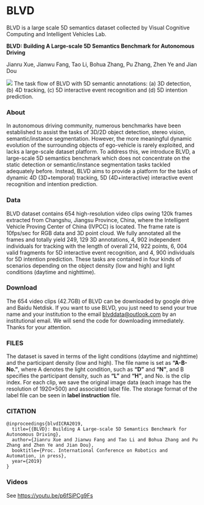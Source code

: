# BLVD

BLVD is a large scale 5D semantics dataset collected by Visual Cognitive Computing and Intelligent Vehicles Lab.

**BLVD: Building A Large-scale 5D Semantics Benchmark for Autonomous Driving**

Jianru Xue, Jianwu Fang, Tao Li, Bohua Zhang, Pu Zhang, Zhen Ye and Jian Dou

![](https://github.com/VCCIV/BLVD/blob/master/1.png)
The task flow of BLVD with 5D semantic annotations: (a) 3D detection, (b) 4D tracking, (c) 5D interactive event recognition and (d) 5D intention prediction.

### About

In autonomous driving community, numerous benchmarks have been established to assist the tasks of 3D/2D object detection, stereo vision, semantic/instance segmentation. However, the more meaningful dynamic evolution of the surrounding objects of ego-vehicle is rarely exploited, and lacks a large-scale dataset platform. To address this, we introduce BLVD, a large-scale 5D semantics benchmark which does not concentrate on the static detection or semantic/instance segmentation tasks tackled adequately before. Instead, BLVD aims to provide a platform for the tasks of dynamic 4D (3D+temporal) tracking, 5D (4D+interactive) interactive event recognition and intention prediction.

### Data

BLVD dataset contains 654 high-resolution video clips owing 120k frames extracted from Changshu, Jiangsu Province, China, where the Intelligent Vehicle Proving Center of China (IVPCC) is located. The frame rate is 10fps/sec for RGB data and 3D point cloud. We fully annotated all the frames and totally yield 249, 129 3D annotations, 4, 902 independent individuals for tracking with the length of overall 214, 922 points, 6, 004 valid fragments for 5D interactive event recognition, and 4, 900 individuals for 5D intention prediction. These tasks are contained in four kinds of scenarios depending on the object density (low and high) and light conditions (daytime and nighttime).

### Download
The 654 video clips (42.7GB) of BLVD can be downloaded by google drive and Baidu Netdisk.
If you want to use BLVD, you just need to send your true name and your institution to the email blvddata@outlook.com by an institutional email. We will send the code for downloading immediately. Thanks for your attention.
### FILES
The dataset is saved in terms of the light conditions (daytime and nighttime) and the participant density (low and high). The file name is set as **“A-B-No.”**, where A denotes the light condition, such as **“D”** and **“N”**, and B specifies the participant density, such as  **“L”** and **“H”**, and No. is the clip index. For each clip, we save the original image data (each image has the resolution of 1920×500) and associated label file. The storage format of the label file can be seen in **label instruction** file.

### CITATION

```
@inproceedings{blvdICRA2019,
  title={{BLVD}: Building A Large-scale 5D Semantics Benchmark for Autonomous Driving},
  author={Jianru Xue and Jianwu Fang and Tao Li and Bohua Zhang and Pu Zhang and Zhen Ye and Jian Dou},
  booktitle={Proc. International Conference on Robotics and Automation, in press},
  year={2019}
}
```

### Videos

See
https://youtu.be/p6fSiPCg9Fs

